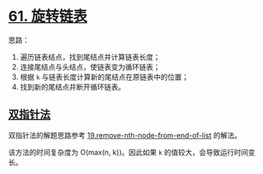 # [61. 旋转链表](https://leetcode-cn.com/problems/rotate-list/)

思路：

1. 遍历链表结点，找到尾结点并计算链表长度；
2. 连接尾结点与头结点，使链表变为循环链表；
3. 根据 `k` 与链表长度计算新的尾结点在原链表中的位置；
4. 找到新的尾结点并断开循环链表。

## [双指针法](./solution_two-pointers.ts)

双指针法的解题思路参考 [19.remove-nth-node-from-end-of-list](../19.remove-nth-node-from-end-of-list/solution.ts) 的解法。

该方法的时间复杂度为 O(max(n, k))。因此如果 `k` 的值较大，会导致运行时间变长。
